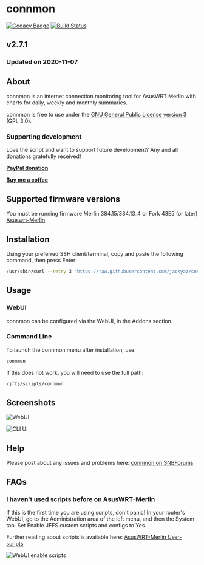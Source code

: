 # connmon
[![Codacy Badge](https://api.codacy.com/project/badge/Grade/91af8db9cd354643a8ef6a7117be90fb)](https://www.codacy.com/app/jackyaz/connmon?utm_source=github.com&amp;utm_medium=referral&amp;utm_content=jackyaz/connmon&amp;utm_campaign=Badge_Grade)
[![Build Status](https://travis-ci.com/jackyaz/connmon.svg?branch=master)](https://travis-ci.com/jackyaz/connmon)

## v2.7.1
### Updated on 2020-11-07
## About
connmon is an internet connection monitoring tool for AsusWRT Merlin with charts for daily, weekly and monthly summaries.

connmon is free to use under the [GNU General Public License version 3](https://opensource.org/licenses/GPL-3.0) (GPL 3.0).

### Supporting development
Love the script and want to support future development? Any and all donations gratefully received!

[**PayPal donation**](https://paypal.me/jackyaz21)

[**Buy me a coffee**](https://www.buymeacoffee.com/jackyaz)

## Supported firmware versions
You must be running firmware Merlin 384.15/384.13_4 or Fork 43E5 (or later) [Asuswrt-Merlin](https://asuswrt.lostrealm.ca/)

## Installation
Using your preferred SSH client/terminal, copy and paste the following command, then press Enter:

```sh
/usr/sbin/curl --retry 3 "https://raw.githubusercontent.com/jackyaz/connmon/master/connmon.sh" -o "/jffs/scripts/connmon" && chmod 0755 /jffs/scripts/connmon && /jffs/scripts/connmon install
```

## Usage
### WebUI
connmon can be configured via the WebUI, in the Addons section.

### Command Line
To launch the connmon menu after installation, use:
```sh
connmon
```

If this does not work, you will need to use the full path:
```sh
/jffs/scripts/connmon
```

## Screenshots

![WebUI](https://puu.sh/GEos0/886712d1f2.png)

![CLI UI](https://puu.sh/GEolp/0ccba82b9c.png)

## Help
Please post about any issues and problems here: [connmon on SNBForums](https://www.snbforums.com/threads/connmon-internet-connection-monitoring.56163/)

## FAQs
### I haven't used scripts before on AsusWRT-Merlin
If this is the first time you are using scripts, don't panic! In your router's WebUI, go to the Administration area of the left menu, and then the System tab. Set Enable JFFS custom scripts and configs to Yes.

Further reading about scripts is available here: [AsusWRT-Merlin User-scripts](https://github.com/RMerl/asuswrt-merlin/wiki/User-scripts)

![WebUI enable scripts](https://puu.sh/A3wnG/00a43283ed.png)
